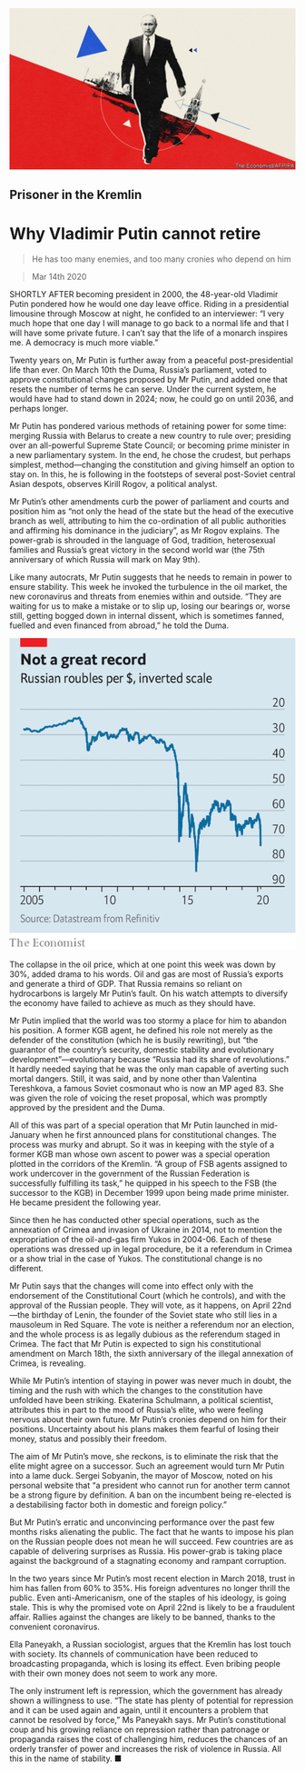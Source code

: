 ![](./images/20200314_EUD010.jpg)

## Prisoner in the Kremlin

# Why Vladimir Putin cannot retire

> He has too many enemies, and too many cronies who depend on him

> Mar 14th 2020

SHORTLY AFTER becoming president in 2000, the 48-year-old Vladimir Putin pondered how he would one day leave office. Riding in a presidential limousine through Moscow at night, he confided to an interviewer: “I very much hope that one day I will manage to go back to a normal life and that I will have some private future. I can’t say that the life of a monarch inspires me. A democracy is much more viable.”

Twenty years on, Mr Putin is further away from a peaceful post-presidential life than ever. On March 10th the Duma, Russia’s parliament, voted to approve constitutional changes proposed by Mr Putin, and added one that resets the number of terms he can serve. Under the current system, he would have had to stand down in 2024; now, he could go on until 2036, and perhaps longer.

Mr Putin has pondered various methods of retaining power for some time: merging Russia with Belarus to create a new country to rule over; presiding over an all-powerful Supreme State Council; or becoming prime minister in a new parliamentary system. In the end, he chose the crudest, but perhaps simplest, method—changing the constitution and giving himself an option to stay on. In this, he is following in the footsteps of several post-Soviet central Asian despots, observes Kirill Rogov, a political analyst.

Mr Putin’s other amendments curb the power of parliament and courts and position him as “not only the head of the state but the head of the executive branch as well, attributing to him the co-ordination of all public authorities and affirming his dominance in the judiciary”, as Mr Rogov explains. The power-grab is shrouded in the language of God, tradition, heterosexual families and Russia’s great victory in the second world war (the 75th anniversary of which Russia will mark on May 9th).

Like many autocrats, Mr Putin suggests that he needs to remain in power to ensure stability. This week he invoked the turbulence in the oil market, the new coronavirus and threats from enemies within and outside. “They are waiting for us to make a mistake or to slip up, losing our bearings or, worse still, getting bogged down in internal dissent, which is sometimes fanned, fuelled and even financed from abroad,” he told the Duma.

![](./images/20200314_EUC422.png)

The collapse in the oil price, which at one point this week was down by 30%, added drama to his words. Oil and gas are most of Russia’s exports and generate a third of GDP. That Russia remains so reliant on hydrocarbons is largely Mr Putin’s fault. On his watch attempts to diversify the economy have failed to achieve as much as they should have.

Mr Putin implied that the world was too stormy a place for him to abandon his position. A former KGB agent, he defined his role not merely as the defender of the constitution (which he is busily rewriting), but “the guarantor of the country’s security, domestic stability and evolutionary development”—evolutionary because “Russia had its share of revolutions.” It hardly needed saying that he was the only man capable of averting such mortal dangers. Still, it was said, and by none other than Valentina Tereshkova, a famous Soviet cosmonaut who is now an MP aged 83. She was given the role of voicing the reset proposal, which was promptly approved by the president and the Duma.

All of this was part of a special operation that Mr Putin launched in mid-January when he first announced plans for constitutional changes. The process was murky and abrupt. So it was in keeping with the style of a former KGB man whose own ascent to power was a special operation plotted in the corridors of the Kremlin. “A group of FSB agents assigned to work undercover in the government of the Russian Federation is successfully fulfilling its task,” he quipped in his speech to the FSB (the successor to the KGB) in December 1999 upon being made prime minister. He became president the following year.

Since then he has conducted other special operations, such as the annexation of Crimea and invasion of Ukraine in 2014, not to mention the expropriation of the oil-and-gas firm Yukos in 2004-06. Each of these operations was dressed up in legal procedure, be it a referendum in Crimea or a show trial in the case of Yukos. The constitutional change is no different.

Mr Putin says that the changes will come into effect only with the endorsement of the Constitutional Court (which he controls), and with the approval of the Russian people. They will vote, as it happens, on April 22nd—the birthday of Lenin, the founder of the Soviet state who still lies in a mausoleum in Red Square. The vote is neither a referendum nor an election, and the whole process is as legally dubious as the referendum staged in Crimea. The fact that Mr Putin is expected to sign his constitutional amendment on March 18th, the sixth anniversary of the illegal annexation of Crimea, is revealing.

While Mr Putin’s intention of staying in power was never much in doubt, the timing and the rush with which the changes to the constitution have unfolded have been striking. Ekaterina Schulmann, a political scientist, attributes this in part to the mood of Russia’s elite, who were feeling nervous about their own future. Mr Putin’s cronies depend on him for their positions. Uncertainty about his plans makes them fearful of losing their money, status and possibly their freedom.

The aim of Mr Putin’s move, she reckons, is to eliminate the risk that the elite might agree on a successor. Such an agreement would turn Mr Putin into a lame duck. Sergei Sobyanin, the mayor of Moscow, noted on his personal website that “a president who cannot run for another term cannot be a strong figure by definition. A ban on the incumbent being re-elected is a destabilising factor both in domestic and foreign policy.”

But Mr Putin’s erratic and unconvincing performance over the past few months risks alienating the public. The fact that he wants to impose his plan on the Russian people does not mean he will succeed. Few countries are as capable of delivering surprises as Russia. His power-grab is taking place against the background of a stagnating economy and rampant corruption.

In the two years since Mr Putin’s most recent election in March 2018, trust in him has fallen from 60% to 35%. His foreign adventures no longer thrill the public. Even anti-Americanism, one of the staples of his ideology, is going stale. This is why the promised vote on April 22nd is likely to be a fraudulent affair. Rallies against the changes are likely to be banned, thanks to the convenient coronavirus.

Ella Paneyakh, a Russian sociologist, argues that the Kremlin has lost touch with society. Its channels of communication have been reduced to broadcasting propaganda, which is losing its effect. Even bribing people with their own money does not seem to work any more.

The only instrument left is repression, which the government has already shown a willingness to use. “The state has plenty of potential for repression and it can be used again and again, until it encounters a problem that cannot be resolved by force,” Ms Paneyakh says. Mr Putin’s constitutional coup and his growing reliance on repression rather than patronage or propaganda raises the cost of challenging him, reduces the chances of an orderly transfer of power and increases the risk of violence in Russia. All this in the name of stability. ■